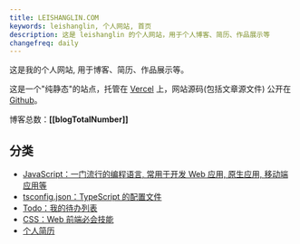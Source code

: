```yaml
---
title: LEISHANGLIN.COM
keywords: leishanglin, 个人网站, 首页
description: 这是 leishanglin 的个人网站，用于个人博客、简历、作品展示等
changefreq: daily
---
```


这是我的个人网站, 用于博客、简历、作品展示等。

这是一个"纯静态"的站点，托管在 [Vercel](https://vercel.com/) 上，网站源码(包括文章源文件) 公开在 [Github](https://github.com/leishanglin/leishanglin.com)。

博客总数：**[[blogTotalNumber]]**

## 分类

- [JavaScript：一门流行的编程语言, 常用于开发 Web 应用, 原生应用, 移动端应用等](./javascript/)
- [tsconfig.json：TypeScript 的配置文件](./tsconfig/)
- [Todo：我的待办列表](./todo/)
- [CSS：Web 前端必会技能](./css/)
- [个人简历](./resume)